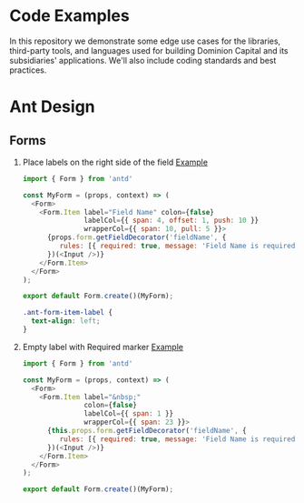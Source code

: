 # Code Examples
In this repository we demonstrate some edge use cases for the libraries, third-party tools, and languages used for building Dominion Capital and its subsidiaries' applications.  We'll also include coding standards and best practices.

# Ant Design

## Forms

1. Place labels on the right side of the field [Example](https://codepen.io/vzelenko/pen/VVKypy)
    ```javascript
    import { Form } from 'antd'
    
    const MyForm = (props, context) => (
      <Form>
        <Form.Item label="Field Name" colon={false} 
                   labelCol={{ span: 4, offset: 1, push: 10 }} 
                   wrapperCol={{ span: 10, pull: 5 }}>
          {props.form.getFieldDecorator('fieldName', {
             rules: [{ required: true, message: 'Field Name is required!' }],
          })(<Input />)}
        </Form.Item>
      </Form>
    );
    
    export default Form.create()(MyForm);
    ```
    ```css
    .ant-form-item-label {
      text-align: left;
    }
    ```
1. Empty label with Required marker [Example](https://codepen.io/vzelenko/pen/VVKypy)
    ```javascript
    import { Form } from 'antd'
    
    const MyForm = (props, context) => (
      <Form>
        <Form.Item label="&nbsp;"
                   colon={false}
                   labelCol={{ span: 1 }}
                   wrapperCol={{ span: 23 }}>
          {this.props.form.getFieldDecorator('fieldName', {
             rules: [{ required: true, message: 'Field Name is required!' }],
          })(<Input />)}
        </Form.Item>
      </Form>
    );
    
    export default Form.create()(MyForm);
    ```
